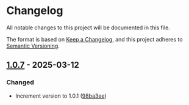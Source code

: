 # Changelog
All notable changes to this project will be documented in this file.

The format is based on [Keep a Changelog](https://keepachangelog.com/en/1.0.0/),
and this project adheres to [Semantic Versioning](https://semver.org/spec/v2.0.0.html).



## [1.0.7](https://github.com/rokucommunity/.github/compare/v1.0.1...v1.0.7) - 2025-03-12
### Changed
 - Increment version to 1.0.1 ([98ba3ee](https://github.com/rokucommunity/.github/commit/98ba3ee))